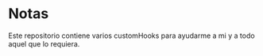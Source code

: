 # Notas

Este repositorio contiene varios customHooks para ayudarme a mi y a todo aquel que lo requiera.